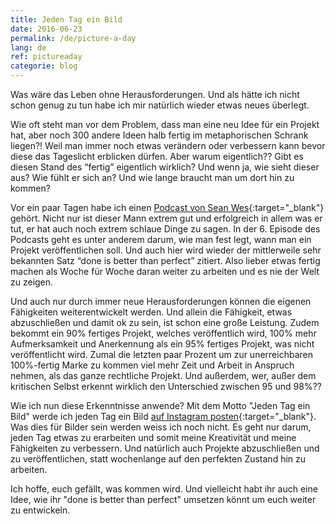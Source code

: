 ```yaml
---
title: Jeden Tag ein Bild
date: 2016-06-23
permalink: /de/picture-a-day
lang: de
ref: pictureaday
categorie: blog
---
```


Was wäre das Leben ohne Herausforderungen. Und als hätte ich nicht schon genug zu tun habe ich mir natürlich wieder etwas neues überlegt.

Wie oft steht man vor dem Problem, dass man eine neu Idee für ein Projekt hat, aber noch 300 andere Ideen halb fertig im metaphorischen Schrank liegen?! Weil man immer noch etwas verändern oder verbessern kann bevor diese das Tageslicht erblicken dürfen. Aber warum eigentlich?? Gibt es diesen Stand des “fertig” eigentlich wirklich? Und wenn ja, wie sieht dieser aus? Wie fühlt er sich an? Und wie lange braucht man um dort hin zu kommen?

Vor ein paar Tagen habe ich einen [Podcast von Sean Wes](https://seanwes.com/podcast/){:target="_blank"} gehört. Nicht nur ist dieser Mann extrem gut und erfolgreich in allem was er tut, er hat auch noch extrem schlaue Dinge zu sagen. In der 6. Episode des Podcasts geht es unter anderem darum, wie man fest legt, wann man ein Projekt veröffentlichen soll. Und auch hier wird wieder der mittlerweile sehr bekannten Satz “done is better than perfect” zitiert. Also lieber etwas fertig machen als Woche für Woche daran weiter zu arbeiten und es nie der Welt zu zeigen. 

Und auch nur durch immer neue Herausforderungen können die eigenen Fähigkeiten weiterentwickelt werden. Und allein die Fähigkeit, etwas abzuschließen und damit ok zu sein, ist schon eine große Leistung. Zudem bekommt ein 90% fertiges Projekt, welches veröffentlich wird, 100% mehr Aufmerksamkeit und Anerkennung als ein 95% fertiges Projekt, was nicht veröffentlicht wird. Zumal die letzten paar Prozent um zur unerreichbaren 100%-fertig Marke zu kommen viel mehr Zeit und Arbeit in Anspruch nehmen, als das ganze rechtliche Projekt. Und außerdem, wer, außer dem kritischen Selbst erkennt wirklich den Unterschied zwischen 95 und 98%??

Wie ich nun diese Erkenntnisse anwende? Mit dem Motto "Jeden Tag ein Bild" werde ich jeden Tag ein Bild [auf Instagram posten](https://www.instagram.com/verena_von_o/){:target="_blank"}. Was dies für Bilder sein werden weiss ich noch nicht. Es geht nur darum, jeden Tag etwas zu erarbeiten und somit meine Kreativität und meine Fähigkeiten zu verbessern. Und natürlich auch Projekte abzuschließen und zu veröffentlichen, statt wochenlange auf den perfekten Zustand hin zu arbeiten.

Ich hoffe, euch gefällt, was kommen wird. Und vielleicht habt ihr auch eine Idee, wie ihr "done is better than perfect" umsetzen könnt um euch weiter zu entwickeln.